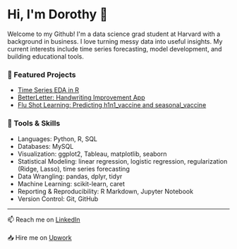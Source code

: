 # Hi, I'm Dorothy 👋

Welcome to my Github! I'm a data science grad student at Harvard with a background in business. I love turning messy data into useful insights. My current interests include time series forecasting, model development, and building educational tools.

### 📌 Featured Projects
- [Time Series EDA in R](https://github.com/change-hi/change-hi.github.io)
- [BetterLetter: Handwriting Improvement App](https://github.com/dorothyavo/betterletterapp)
- [Flu Shot Learning: Predicting h1n1_vaccine and seasonal_vaccine](https://github.com/dorothyavo/Predicting-H1N1-and-Seasonal-Flu-Vaccines-) 

### 🧰 Tools & Skills
- Languages: Python, R, SQL
- Databases: MySQL
- Visualization: ggplot2, Tableau, matplotlib, seaborn
- Statistical Modeling: linear regression, logistic regression, regularization (Ridge, Lasso), time series forecasting
- Data Wrangling: pandas, dplyr, tidyr
- Machine Learning: scikit-learn, caret
- Reporting & Reproducibility: R Markdown, Jupyter Notebook
- Version Control: Git, GitHub

---

📫 Reach me on [LinkedIn](https://www.linkedin.com/in/dorothy-vo-7005aa344/)<br><br>
📥 Hire me on [Upwork](https://www.upwork.com/freelancers/~01223bd55335eb0d51?mp_source=share)
